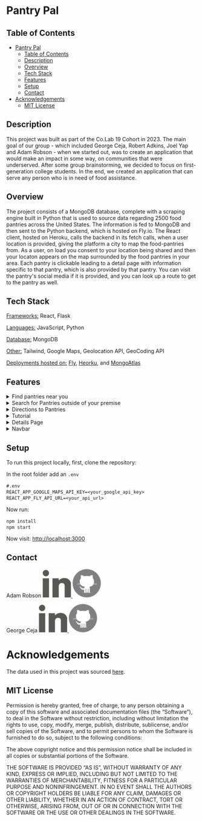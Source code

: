 # Pantry Pal

## Table of Contents

- [Pantry Pal](#pantry-pal)
  - [Table of Contents](#table-of-contents)
  - [Description](#description)
  - [Overview](#overview)
  - [Tech Stack](#tech-stack)
  - [Features](#features)
  - [Setup](#setup)
  - [Contact](#contact)
- [Acknowledgements](#acknowledgements)
  - [MIT License](#mit-license)

## Description


   This project was built as part of the Co.Lab 19 Cohort in 2023. The main goal of our group - which included George Ceja, Robert Adkins, Joel Yap and Adam Robson - when we started out, was to create an application that would make an impact in some way, on communities that were underserved. After some group brainstorming, we decided to focus on first-generation college students.  In the end, we created an application that can serve any person who is in need of food assistance.

## Overview

  The project consists of a MongoDB database, complete with a scraping engine built in Python that is used to source data regarding 2500 food pantries across the United States.  The information is fed to MongoDB and then sent to the Python backend, which is hosted on Fly.io.  The React client, hosted on Heroku, calls the backend in its fetch calls, when a user location is provided, giving the platform a city to map the food-pantries from. As a user, on load you consent to your location being shared and then your locaton appears on the map surrounded by the food pantries in your area. Each pantry is clickable leading to a detail page with information specific to that pantry, which is also provided by that pantry. You can visit the pantry's social media if it is provided, and you can look up a route to get to the pantry as well.

## Tech Stack
<p><ins>Frameworks:</ins> React, Flask</p>
<p><ins>Languages:</ins> JavaScript, Python</p>
<p><ins>Database:</ins> MongoDB</p>
<p><ins>Other:</ins> Tailwind, Google Maps,  Geolocation API, GeoCoding API</p>

<ins>Deployments hosted on:</ins>
[Fly](https://fly.io/),
[Heorku](https://www.heroku.com/), and
[MongoAtlas](https://www.mongodb.com/atlas/database)

## Features
<details>
  <summary>Find pantries near you</summary>
  <p>When visiting the page the application will locate you and find pantries in your area.</p>
</details>

<details>
  <summary>Search for Pantries outside of your premise</summary>
  <p>As a user you are able to search for pantries in places outside of your area.</p>
</details>

<details>
  <summary>Directions to Pantries</summary>
  <p>As a user you are able to get directions to a pantry within the application.</p>
</details>

<details>
  <summary>Tutorial</summary>
  <p>As a new user you are able to view a tutorial that explains what the application can do.</p>
</details>

<details>
  <summary>Details Page</summary>
  <p>You can also view more details of a pantry such as hours of operation, description, social media links, and more!</p>
</details>

<details>
  <summary>Navbar</summary>
  <p>Our navbar consists of pages such as About Us, Resources, and Tutorial.</p>
</details>

## Setup
To run this project locally, first, clone the repository:

In the root folder add an `.env`
```
#.env
REACT_APP_GOOGLE_MAPS_API_KEY=<your_google_api_key>
REACT_APP_FLY_API_URL=<your_api_url>
```
Now run:
```
npm install
npm start
```

Now visit:
<http://localhost:3000>

## Contact

Adam Robson
<a href="https://www.linkedin.com/in/adamrayrobson" target="_blank">
  <img src="./src/assets/images/linked.png" alt="linked in icon" />
</a>
<a href="https://github.com/Adam-Robson" target="_blank">
  <img src="./src/assets/images/github.png" alt="github icon" />
</a>

George Ceja
<a href="https://www.linkedin.com/in/george-ceja" target="_blank">
  <img src="./src/assets/images/linked.png" alt="linked in icon" />
</a>
<a href="https://github.com/GeorgeCloud" target="_blank">
  <img src="./src/assets/images/github.png" alt="github icon" />
</a>

# Acknowledgements 

The data used in this project was sourced [here](https://www.foodpantries.org).

## MIT License

  Permission is hereby granted, free of charge, to any person obtaining a copy of this software and associated documentation files (the “Software”), to deal in the Software without restriction, including without limitation the rights to use, copy, modify, merge, publish, distribute, sublicense, and/or sell copies of the Software, and to permit persons to whom the Software is furnished to do so, subject to the following conditions:

  The above copyright notice and this permission notice shall be included in all copies or substantial portions of the Software.

  THE SOFTWARE IS PROVIDED “AS IS”, WITHOUT WARRANTY OF ANY KIND, EXPRESS OR IMPLIED, INCLUDING BUT NOT LIMITED TO THE WARRANTIES OF MERCHANTABILITY, FITNESS FOR A PARTICULAR PURPOSE AND NONINFRINGEMENT. IN NO EVENT SHALL THE AUTHORS OR COPYRIGHT HOLDERS BE LIABLE FOR ANY CLAIM, DAMAGES OR OTHER LIABILITY, WHETHER IN AN ACTION OF CONTRACT, TORT OR OTHERWISE, ARISING FROM, OUT OF OR IN CONNECTION WITH THE SOFTWARE OR THE USE OR OTHER DEALINGS IN THE SOFTWARE.
